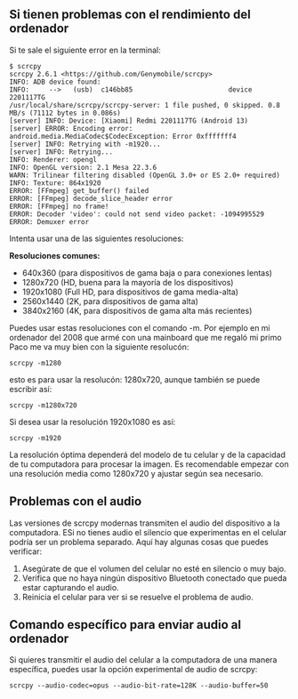 ## Si tienen problemas con el rendimiento del ordenador

Si te sale el siguiente error en la terminal: 

```
$ scrcpy
scrcpy 2.6.1 <https://github.com/Genymobile/scrcpy>
INFO: ADB device found:
INFO:     -->   (usb)  c146bb85                        device  2201117TG
/usr/local/share/scrcpy/scrcpy-server: 1 file pushed, 0 skipped. 0.8 MB/s (71112 bytes in 0.086s)
[server] INFO: Device: [Xiaomi] Redmi 2201117TG (Android 13)
[server] ERROR: Encoding error: android.media.MediaCodec$CodecException: Error 0xfffffff4
[server] INFO: Retrying with -m1920...
[server] INFO: Retrying...
INFO: Renderer: opengl
INFO: OpenGL version: 2.1 Mesa 22.3.6
WARN: Trilinear filtering disabled (OpenGL 3.0+ or ES 2.0+ required)
INFO: Texture: 864x1920
ERROR: [FFmpeg] get_buffer() failed
ERROR: [FFmpeg] decode_slice_header error
ERROR: [FFmpeg] no frame!
ERROR: Decoder 'video': could not send video packet: -1094995529
ERROR: Demuxer error
```

Intenta usar una de las siguientes resoluciones:

**Resoluciones comunes:**

- 640x360 (para dispositivos de gama baja o para conexiones lentas)
- 1280x720 (HD, buena para la mayoría de los dispositivos)
- 1920x1080 (Full HD, para dispositivos de gama media-alta)
- 2560x1440 (2K, para dispositivos de gama alta)
- 3840x2160 (4K, para dispositivos de gama alta más recientes)

Puedes usar estas resoluciones con el comando -m. Por ejemplo en mi ordenador del 2008 que armé con una mainboard que me regaló mi primo Paco me va muy bien con la siguiente resolucón:

```
scrcpy -m1280
```

esto es para usar la resolucón: 1280x720, aunque también se puede escribir así:

```
scrcpy -m1280x720
```

Si desea usar la resolución 1920x1080 es así:

```
scrcpy -m1920
```

La resolución óptima dependerá del modelo de tu celular y de la capacidad de tu computadora para procesar la imagen. Es recomendable empezar con una resolución media como 1280x720 y ajustar según sea necesario.

## **Problemas con el audio**

Las versiones de scrcpy modernas transmiten el audio del dispositivo a la computadora. ESi no tienes audio el silencio que experimentas en el celular podría ser un problema separado. Aquí hay algunas cosas que puedes verificar:

1. Asegúrate de que el volumen del celular no esté en silencio o muy bajo.
2. Verifica que no haya ningún dispositivo Bluetooth conectado que pueda estar capturando el audio.
3. Reinicia el celular para ver si se resuelve el problema de audio.

## Comando específico para enviar audio al ordenador

Si quieres transmitir el audio del celular a la computadora de una manera específica, puedes usar la opción experimental de audio de scrcpy:

```
scrcpy --audio-codec=opus --audio-bit-rate=128K --audio-buffer=50
```



